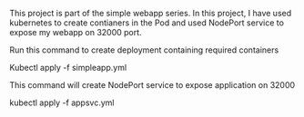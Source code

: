 This project is part of the simple webapp series. In this project, I have used kubernetes to create contianers in the Pod and used NodePort service to expose my webapp on 32000 port.

Run this command to create deployment containing required containers

Kubectl apply -f simpleapp.yml

This command will create NodePort service to expose application on 32000

kubectl apply -f appsvc.yml
